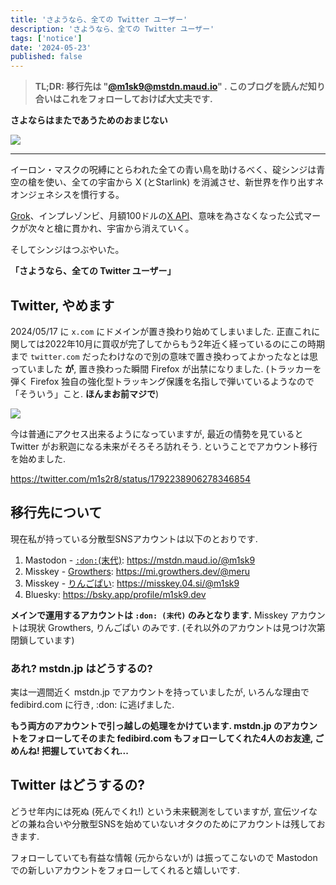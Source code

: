 ```yaml
---
title: 'さようなら、全ての Twitter ユーザー'
description: 'さようなら、全ての Twitter ユーザー'
tags: ['notice']
date: '2024-05-23'
published: false
---
```


> **TL;DR: 移行先は "[@m1sk9@mstdn.maud.io](https://mstdn.maud.io/@m1sk9)" . このブログを読んだ知り合いはこれをフォローしておけば大丈夫です.**

**さよならはまたであうためのおまじない**

![](/post-image/2024/f*ck-twitter/fuck-twitter-1.jpg)

---

イーロン・マスクの呪縛にとらわれた全ての青い鳥を助けるべく、碇シンジは青空の槍を使い、全ての宇宙から X (とStarlink) を消滅させ、新世界を作り出すネオンジェネシスを慣行する。

[Grok](https://x.ai/)、インプレゾンビ、月額100ドルの[X API](https://developer.x.com/en/products/twitter-api)、意味を為さなくなった公式マークが次々と槍に貫かれ、宇宙から消えていく。

そしてシンジはつぶやいた。

**「さようなら、全ての Twitter ユーザー」**

## Twitter, やめます

2024/05/17 に `x.com` にドメインが置き換わり始めてしまいました. 正直これに関しては2022年10月に買収が完了してからもう2年近く経っているのにこの時期まで `twitter.com` だったわけなので別の意味で置き換わってよかったなとは思っていました **が**, 置き換わった瞬間 Firefox が出禁になりました. (トラッカーを弾く Firefox 独自の強化型トラッキング保護を名指しで弾いているようなので「そういう」こと. **ほんまお前マジで**)

![](/post-image/2024/f*ck-twitter/fuck-twitter-2.jpg)

今は普通にアクセス出来るようになっていますが, 最近の情勢を見ていると Twitter がお釈迦になる未来がそろそろ訪れそう. ということでアカウント移行を始めました.

https://twitter.com/m1s2r8/status/1792238906278346854

## 移行先について

現在私が持っている分散型SNSアカウントは以下のとおりです.

1. Mastodon - [`:don:`(末代)](https://mstdn.maud.io): https://mstdn.maud.io/@m1sk9
2. Misskey - [Growthers](https://mi.growthers.dev): https://mi.growthers.dev/@meru
3. Misskey - [りんごぱい](https://misskey.04.si/): https://misskey.04.si/@m1sk9
4. Bluesky: https://bsky.app/profile/m1sk9.dev

**メインで運用するアカウントは `:don: (末代)` のみとなります.** Misskey アカウントは現状 Growthers, りんごぱい のみです. (それ以外のアカウントは見つけ次第閉鎖しています)

### あれ? mstdn.jp はどうするの?

実は一週間近く mstdn.jp でアカウントを持っていましたが, いろんな理由で fedibird.com に行き, :don: に逃げました.

**もう両方のアカウントで引っ越しの処理をかけています. mstdn.jp のアカウントをフォローしてそのまた fedibird.com もフォローしてくれた4人のお友達, ごめんね! 把握していておくれ...**

## Twitter はどうするの?

どうせ年内には死ぬ (死んでくれ!) という未来観測をしていますが, 宣伝ツイなどの兼ね合いや分散型SNSを始めていないオタクのためにアカウントは残しておきます.

フォローしていても有益な情報 (元からないが) は振ってこないので Mastodon での新しいアカウントをフォローしてくれると嬉しいです.
